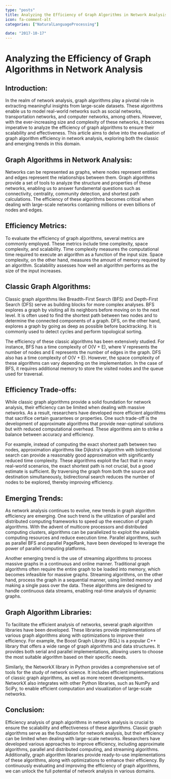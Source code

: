 ```yaml
---
type: "posts"
title: Analyzing the Efficiency of Graph Algorithms in Network Analysis
icon: fa-comment-alt
categories: ["NaturalLanguageProcessing"]

date: "2017-10-17"
---
```




# Analyzing the Efficiency of Graph Algorithms in Network Analysis

## Introduction:
In the realm of network analysis, graph algorithms play a pivotal role in extracting meaningful insights from large-scale datasets. These algorithms enable us to model real-world networks such as social networks, transportation networks, and computer networks, among others. However, with the ever-increasing size and complexity of these networks, it becomes imperative to analyze the efficiency of graph algorithms to ensure their scalability and effectiveness. This article aims to delve into the evaluation of graph algorithm efficiency in network analysis, exploring both the classic and emerging trends in this domain.

## Graph Algorithms in Network Analysis:
Networks can be represented as graphs, where nodes represent entities and edges represent the relationships between them. Graph algorithms provide a set of tools to analyze the structure and properties of these networks, enabling us to answer fundamental questions such as connectivity, centrality, community detection, and shortest path calculations. The efficiency of these algorithms becomes critical when dealing with large-scale networks containing millions or even billions of nodes and edges.

## Efficiency Metrics:
To evaluate the efficiency of graph algorithms, several metrics are commonly employed. These metrics include time complexity, space complexity, and scalability. Time complexity measures the computational time required to execute an algorithm as a function of the input size. Space complexity, on the other hand, measures the amount of memory required by an algorithm. Scalability assesses how well an algorithm performs as the size of the input increases.

## Classic Graph Algorithms:
Classic graph algorithms like Breadth-First Search (BFS) and Depth-First Search (DFS) serve as building blocks for more complex analyses. BFS explores a graph by visiting all its neighbors before moving on to the next level. It is often used to find the shortest path between two nodes and to determine the connected components of a graph. DFS, on the other hand, explores a graph by going as deep as possible before backtracking. It is commonly used to detect cycles and perform topological sorting.

The efficiency of these classic algorithms has been extensively studied. For instance, BFS has a time complexity of O(V + E), where V represents the number of nodes and E represents the number of edges in the graph. DFS also has a time complexity of O(V + E). However, the space complexity of these algorithms can vary depending on the implementation. In the case of BFS, it requires additional memory to store the visited nodes and the queue used for traversal.

## Efficiency Trade-offs:
While classic graph algorithms provide a solid foundation for network analysis, their efficiency can be limited when dealing with massive networks. As a result, researchers have developed more efficient algorithms that sacrifice certain guarantees or properties. One such trade-off is the development of approximate algorithms that provide near-optimal solutions but with reduced computational overhead. These algorithms aim to strike a balance between accuracy and efficiency.

For example, instead of computing the exact shortest path between two nodes, approximation algorithms like Dijkstra's algorithm with bidirectional search can provide a reasonably good approximation with significantly reduced time complexity. These algorithms exploit the fact that in many real-world scenarios, the exact shortest path is not crucial, but a good estimate is sufficient. By traversing the graph from both the source and destination simultaneously, bidirectional search reduces the number of nodes to be explored, thereby improving efficiency.

## Emerging Trends:
As network analysis continues to evolve, new trends in graph algorithm efficiency are emerging. One such trend is the utilization of parallel and distributed computing frameworks to speed up the execution of graph algorithms. With the advent of multicore processors and distributed computing clusters, algorithms can be parallelized to exploit the available computing resources and reduce execution time. Parallel algorithms, such as parallel BFS and parallel PageRank, have been developed to leverage the power of parallel computing platforms.

Another emerging trend is the use of streaming algorithms to process massive graphs in a continuous and online manner. Traditional graph algorithms often require the entire graph to be loaded into memory, which becomes infeasible for massive graphs. Streaming algorithms, on the other hand, process the graph in a sequential manner, using limited memory and making a single pass over the data. These algorithms are designed to handle continuous data streams, enabling real-time analysis of dynamic graphs.

## Graph Algorithm Libraries:
To facilitate the efficient analysis of networks, several graph algorithm libraries have been developed. These libraries provide implementations of various graph algorithms along with optimizations to improve their efficiency. For example, the Boost Graph Library (BGL) is a popular C++ library that offers a wide range of graph algorithms and data structures. It provides both serial and parallel implementations, allowing users to choose the most suitable algorithm based on their specific needs.

Similarly, the NetworkX library in Python provides a comprehensive set of tools for the study of network science. It includes efficient implementations of classic graph algorithms, as well as more recent developments. NetworkX also integrates with other Python libraries, such as NumPy and SciPy, to enable efficient computation and visualization of large-scale networks.

## Conclusion:
Efficiency analysis of graph algorithms in network analysis is crucial to ensure the scalability and effectiveness of these algorithms. Classic graph algorithms serve as the foundation for network analysis, but their efficiency can be limited when dealing with large-scale networks. Researchers have developed various approaches to improve efficiency, including approximate algorithms, parallel and distributed computing, and streaming algorithms. Additionally, graph algorithm libraries provide ready-to-use implementations of these algorithms, along with optimizations to enhance their efficiency. By continuously evaluating and improving the efficiency of graph algorithms, we can unlock the full potential of network analysis in various domains.